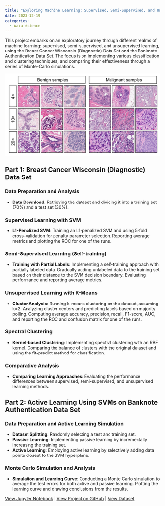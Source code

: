```yaml
---
title: "Exploring Machine Learning: Supervised, Semi-Supervised, and Unsupervised Learning"
date: 2023-12-19
categories:
  - Data Science
---
```


This project embarks on an exploratory journey through different realms of machine learning: supervised, semi-supervised, and unsupervised learning, using the Breast Cancer Wisconsin (Diagnostic) Data Set and the Banknote Authentication Data Set. The focus is on implementing various classification and clustering techniques, and comparing their effectiveness through a series of Monte-Carlo simulations.

![Alt text for image](/assets/images/breast-cancer.png)

<!--more-->

## Part 1: Breast Cancer Wisconsin (Diagnostic) Data Set
### Data Preparation and Analysis
- **Data Download**: Retrieving the dataset and dividing it into a training set (70%) and a test set (30%).

### Supervised Learning with SVM
- **L1-Penalized SVM**: Training an L1-penalized SVM and using 5-fold cross-validation for penalty parameter selection. Reporting average metrics and plotting the ROC for one of the runs.

### Semi-Supervised Learning (Self-training)
- **Training with Partial Labels**: Implementing a self-training approach with partially labeled data. Gradually adding unlabeled data to the training set based on their distance to the SVM decision boundary. Evaluating performance and reporting average metrics.

### Unsupervised Learning with K-Means
- **Cluster Analysis**: Running k-means clustering on the dataset, assuming k=2. Analyzing cluster centers and predicting labels based on majority polling. Computing average accuracy, precision, recall, F1-score, AUC, and reporting the ROC and confusion matrix for one of the runs.

### Spectral Clustering
- **Kernel-based Clustering**: Implementing spectral clustering with an RBF kernel. Comparing the balance of clusters with the original dataset and using the fit-predict method for classification.

### Comparative Analysis
- **Comparing Learning Approaches**: Evaluating the performance differences between supervised, semi-supervised, and unsupervised learning methods.

## Part 2: Active Learning Using SVMs on Banknote Authentication Data Set
### Data Preparation and Active Learning Simulation
- **Dataset Splitting**: Randomly selecting a test and training set.
- **Passive Learning**: Implementing passive learning by incrementally increasing the training set.
- **Active Learning**: Employing active learning by selectively adding data points closest to the SVM hyperplane.

### Monte Carlo Simulation and Analysis
- **Simulation and Learning Curve**: Conducting a Monte Carlo simulation to average the test errors for both active and passive learning. Plotting the learning curve and drawing conclusions from the results.

[View Jupyter Notebook](https://nbviewer.org/github/Payapulli/Payapulli.github.io/blob/main/jupyter-notebooks/breast-cancer-SVM-KMeans.ipynb) | 
[View Project on GitHub](https://github.com/DSCI-552/homework-8-Payapulli) |
[View Dataset](https://archive.ics.uci.edu/ml/datasets/Breast+Cancer+Wisconsin+%28Diagnostic%29)
